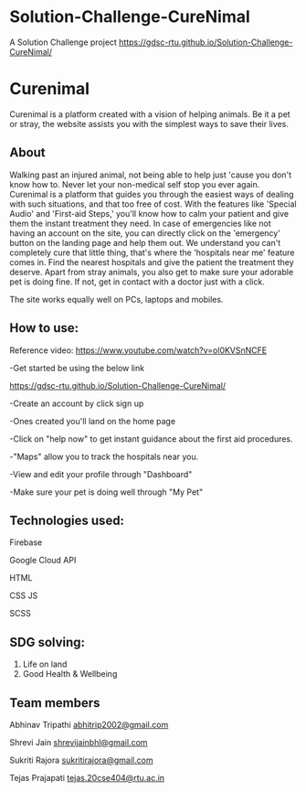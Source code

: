 # Solution-Challenge-CureNimal
A Solution Challenge project
https://gdsc-rtu.github.io/Solution-Challenge-CureNimal/


# Curenimal 
Curenimal is a platform created with a vision of helping animals. Be it a pet or stray, the website assists you with the simplest ways to save their lives. 

## About

Walking past an injured animal, not being able to help just 'cause you don't know how to. Never let your non-medical self stop you ever again. Curenimal is a platform that guides you through the easiest ways of dealing with such situations, and that too free of cost. With the features like 'Special Audio' and 'First-aid Steps,' you'll know how to calm your patient and give them the instant treatment they need. In case of emergencies like not having an account on the site, you can directly click on the 'emergency' button on the landing page and help them out. We understand you can't completely cure that little thing, that's where the 'hospitals near me' feature comes in. Find the nearest hospitals and give the patient the treatment they deserve. Apart from stray animals, you also get to make sure your adorable pet is doing fine. If not, get in contact with a doctor just with a click. 

The site works equally well on PCs, laptops and mobiles. 

## How to use:

Reference video: https://www.youtube.com/watch?v=ol0KVSnNCFE  

-Get started be using the below link 

https://gdsc-rtu.github.io/Solution-Challenge-CureNimal/

-Create an account by click sign up

-Ones created you'll land on the home page 

-Click on "help now" to get instant guidance about the first aid procedures. 

-"Maps" allow you to track the hospitals near you.

-View and edit your profile through "Dashboard"

-Make sure your pet is doing well through "My Pet"

## Technologies used:
 Firebase
 
 Google Cloud API
 
 HTML
 
 CSS
 JS
 
 SCSS
 
 ## SDG solving:
 1. Life on land
 2.  Good Health & Wellbeing


## Team members
Abhinav Tripathi  abhitrip2002@gmail.com

Shrevi Jain       shrevijainbhl@gmail.com

Sukriti Rajora    sukritirajora@gmail.com

Tejas Prajapati   tejas.20cse404@rtu.ac.in
